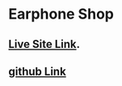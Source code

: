 # Earphone Shop
## [Live Site Link](https://github.com/).
## [github Link](https://github.com/Programming-Hero-Web-Course4/lucky-one-aduyti)